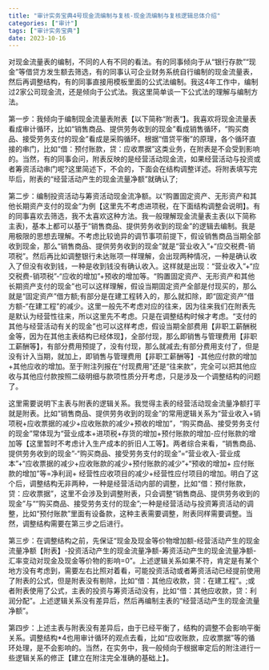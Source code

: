 ```yaml
---
title: "审计实务宝典4号现金流编制与复核-现金流编制与复核逻辑总体介绍"
categories: ["审计"]
tags: ["审计实务宝典"]
date: 2023-10-16
---
```

对现金流量表的编制，不同的人有不同的看法。有的同事倾向于从“银行存款”“现金”等借贷方发生额去筛选，有的同事认可企业财务系统自行编制的现金流量表，然后再调整结构，有的同事直接用模板里面的公式法编制。我这4年工作中，编制过2家公司现金流，还是倾向于公式法。我这里简单谈一下公式法的理解与编制方法。

第一步：我倾向于编制现金流量表附表【以下简称“附表”】。我喜欢将现金流量表看成审计循环，比如“销售商品、提供劳务收到的现金”看成销售循环，“购买商品、接受劳务支付的现金”看成是采购循环。根据“借贷平衡”的原理，各个循环直接的串门，比如“借：预付账款，贷：应收票据”这类业务，在附表是不会受到影响的。当然，有的同事会问，附表反映的是经营活动现金流，如果经营活动与投资或者筹资活动串门呢?这里简述下，不会的，下面会在结构调整详述。将附表填写完毕后，附表的“经营活动产生的现金流量净额”就确认了;

第二步：编制投资活动与筹资活动现金流净额。以“购置固定资产、无形资产和其他长期资产支付的现金”为例【这里先不考虑进项税，在下面结构调整会说明】。有的同事喜欢去筛选，我不太喜欢这种方法。我一般理解现金流量表主表(以下简称主表)，基本上都可以基于“销售商品、提供劳务收到的现金”的逻辑去编制。我是用极限的思想去理解。不考虑比较诡异的调节事项前提下，假设销售商品当期全部收到现金，那么“销售商品、提供劳务收到的现金”就是“营业收入”+“应交税费-销项税”。然后再比如调整银行未达账项一样理解，会出现两种情况，一种是确认收入了但没有收到钱，一种是收到钱没有确认收入。这样就是出现：“营业收入”+“应交税费-销项税”-“应收的增加”+预收的增加等。“购置固定资产、无形资产和其他长期资产支付的现金”也可以这样理解，假设当期固定资产全部是付现买的，那么就是“固定资产”借方额;有部分是在建工程转入的，那么就扣除，即“固定资产”借方额-“在建工程”的减少。这里一般先不考虑对应的往来，因为往来我们在附表先是默认为经营性往来，所以这里先不考虑。只是在调整结构时候才考虑。“支付的其他与经营活动有关的现金”也可以这样考虑，假设当期全部费用【非职工薪酬税金等，因为在其他主表结构已经体现】，全部付现，那么即销售与管理费用【非职工薪酬等】，有部分费用预提了，没有付现，那么就减去;有部分费用支付了，但是没有计入当期，就加上，即销售与管理费用【非职工薪酬等】-其他应付款的增加+其他应收的增加。至于附注列报在“付现费用”还是“往来款”，完全可以把其他应收与其他应付款按照二级明细与款项性质分开考虑，只是涉及一个调整结构的问题了。

这里需要说明下主表与附表的逻辑关系。我觉得主表的经营活动现金流量净额打平就是附表。比如“销售商品、提供劳务收到的现金”的常用逻辑关系为“营业收入+销项税+应收票据的减少+应收账款的减少+预收的增加”，“购买商品、接受劳务支付的现金”常体现为“营业成本+进项税+存货的增加+预付账款的增加-应付账款的增加等【这里暂时不考虑计入生产成本的折旧人工等】。两者综合来看，“销售商品、提供劳务收到的现金”-“购买商品、接受劳务支付的现金”=“营业收入-营业成本”+“应收票据的减少+应收账款的减少+预付账款的减少”+“预收的增加+ 应付账款的增加”等=净利润+ 经营性应收项目的减少+经营性应付项目的增加。明白了这个后，调整结构无非两种，一种是经营活动内部的调整，比如“借：预付账款，贷：应收票据”，这里不会涉及到调整附表，只会调整“销售商品、提供劳务收到的现金”与““购买商品、接受劳务支付的现金”;一种是经营活动与投资筹资活动的调整，比如“预付账款”里面有设备款，这种主表需要调整，附表同样需要调整。当然，调整结构需要在第三步之后进行。

第三步：在调整结构之前，先保证“现金及现金等价物增加额-经营活动产生的现金流量净额【附表】-投资活动产生的现金流量净额-筹资活动产生的现金流量净额-汇率变动对现金及现金等价物的影响=0”。上述逻辑关系如果不符，肯定是有某个地方没有考虑到，需要左右比照对着看，可能投资活动或者筹资活动已经提前使用了附表的公式，但是附表没有剔除，比如“借：其他应收款，贷：在建工程”。;或者附表使用了公式，主表的投资与筹资活动没有，比如“借：其他应收款，贷：利润分配”。上述逻辑关系没有差异后，然后再编制主表的“经营活动产生的现金流量净额”。

第四步：上述主表与附表没有差异后，由于已经平衡了，结构的调整不会影响平衡关系。调整结构*4也用审计循环的观点去看，比如“应收账款，应收票据”等的循环处理，是不会影响的。当然，在实务中，我一般倾向于根据审定后的附注进行一些逻辑关系的修正【建立在附注完全准确的基础上】。